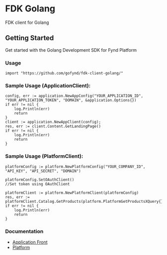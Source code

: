 # FDK Golang

FDK client for Golang

## Getting Started

Get started with the Golang Development SDK for Fynd Platform

### Usage

```
import "https://github.com/gofynd/fdk-client-golang/"
```


### Sample Usage (ApplicationClient):

```golang
config, err := application.NewAppConfig("YOUR_APPLICATION_ID", "YOUR_APPLICATION_TOKEN", "DOMAIN", &application.Options{})
if err != nil {
	log.Println(err)
	return
}
client := application.NewAppClient(config);
res, err := client.Content.GetLandingPage()
if err != nil {
	log.Println(err)
	return
}

```

### Sample Usage (PlatformClient):

```golang
platformConfig := platform.NewPlatformConfig("YOUR_COMPANY_ID", "API_KEY", "API_SECRET", "DOMAIN")

platformConfig.SetOAuthClient()
//Set token using OAuthClient

platformClient := platform.NewPlatformClient(platformConfig)
res, err := platformClient.Catalog.GetProducts(platform.PlatformGetProductsXQuery{})
if err != nil {
	log.Println(err)
	return
}

```


### Documentation

- [Application Front](documentation/APPLICATION.md)
- [Platform](documentation/PLATFORM.md)
